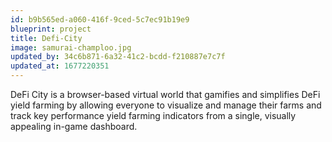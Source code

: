 ```yaml
---
id: b9b565ed-a060-416f-9ced-5c7ec91b19e9
blueprint: project
title: Defi-City
image: samurai-champloo.jpg
updated_by: 34c6b871-6a32-41c2-bcdd-f210887e7c7f
updated_at: 1677220351
---
```


DeFi City is a browser-based virtual world that gamifies and simplifies DeFi yield farming by allowing everyone to visualize and manage their farms and track key performance yield farming indicators from a single, visually appealing in-game dashboard.
